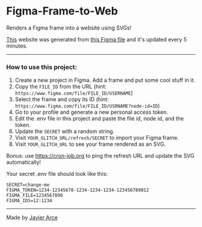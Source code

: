 Figma-Frame-to-Web
=================

Renders a Figma frame into a website using SVGs!

[This](https://figma-frame-to-web.glitch.me/) website was generated from
[this Figma file](https://www.figma.com/file/UPwtwXg6WnGrCagd468vgAcc/javier?node-id=0%3A1") and it's updated every 5 minutes.

---

### How to use this project:

1. Create a new project in Figma. Add a frame and put some cool stuff in it.
2. Copy the `FILE_ID` from the URL (hint: `https://www.figma.com/file/FILE_ID/USERNAME`)
3. Select the frame and copy its ID (hint: `https://www.figma.com/file/FILE_ID/USRNAME?node-id=ID`)
4. Go to your profile and generate a new personal access token.
5. Edit the .env file in this project and paste the file id, node id, and the token.
6. Update the `SECRET` with a random string.
7. Visit `YOUR_GLITCH_URL/refresh/SECRET` to import your Figma frame.
8. Visit `YOUR_GLITCH_URL` to see your frame rendered as an SVG.

Bonus: use https://cron-job.org to ping the refresh URL and update the SVG automatically!

Your secret .env file should look like this:

```
SECRET=change-me
FIGMA_TOKEN=1234-12345678-1234-1234-1234-123456789012
FIGMA_FILE=1234567890
FIGMA_IDS=12:1234
```
---

Made by [Javier Arce](http://twitter.com/javier)